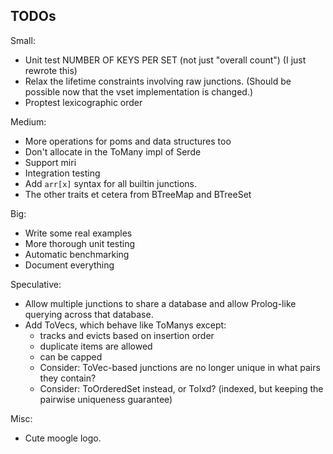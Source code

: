 
## TODOs

Small:

- Unit test NUMBER OF KEYS PER SET (not just "overall count") 
  (I just rewrote this)
- Relax the lifetime constraints involving raw junctions. (Should be possible now that the vset implementation is changed.)
- Proptest lexicographic order

Medium:

- More operations for poms and data structures too
- Don't allocate in the ToMany impl of Serde
- Support miri
- Integration testing
- Add `arr[x]` syntax for all builtin junctions.
- The other traits et cetera from BTreeMap and BTreeSet

Big:

- Write some real examples
- More thorough unit testing
- Automatic benchmarking
- Document everything

Speculative:

- Allow multiple junctions to share a database and allow Prolog-like querying across that database.
- Add ToVecs, which behave like ToManys except:
  - tracks and evicts based on insertion order
  - duplicate items are allowed
  - can be capped
  - Consider: ToVec-based junctions are no longer unique in what pairs they contain?
  - Consider: ToOrderedSet instead, or ToIxd? (indexed, but keeping the pairwise uniqueness guarantee)

Misc:

- Cute moogle logo.